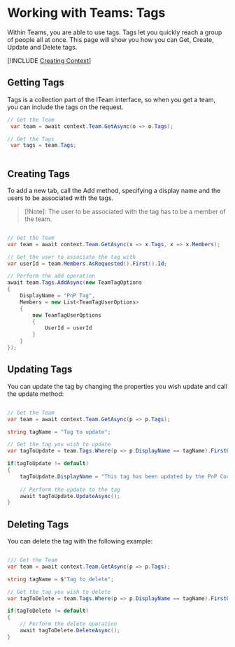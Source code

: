 # Working with Teams: Tags

Within Teams, you are able to use tags. Tags let you quickly reach a group of people all at once. This page will show you how you can Get, Create, Update and Delete tags.

[!INCLUDE [Creating Context](fragments/creating-context.md)]

## Getting Tags

Tags is a collection part of the ITeam interface, so when you get a team, you can include the tags on the request.

```csharp
// Get the Team
 var team = await context.Team.GetAsync(o => o.Tags);

// Get the Tags
 var tags = team.Tags;
 
```

## Creating Tags

To add a new tab, call the Add method, specifying a display name and the users to be associated with the tags.

> [!Note]:
> The user to be associated with the tag has to be a member of the team.

```csharp

// Get the Team
var team = await context.Team.GetAsync(x => x.Tags, x => x.Members);

// Get the user to associate the tag with
var userId = team.Members.AsRequested().First().Id;

// Perform the add operation
await team.Tags.AddAsync(new TeamTagOptions
{
    DisplayName = "PnP Tag",
    Members = new List<TeamTagUserOptions>
    {
        new TeamTagUserOptions
        { 
            UserId = userId
        }
    }
});

```

## Updating Tags

You can update the tag by changing the properties you wish update and call the update method:

```csharp

// Get the Team
var team = await context.Team.GetAsync(p => p.Tags);

string tagName = "Tag to update";

// Get the tag you wish to update
var tagToUpdate = team.Tags.Where(p => p.DisplayName == tagName).FirstOrDefault();

if(tagToUpdate != default)
{
    tagToUpdate.DisplayName = "This tag has been updated by the PnP Core SDK!";
    
    // Perform the update to the tag
    await tagToUpdate.UpdateAsync();
}

```

## Deleting Tags

You can delete the tag with the following example:

```csharp

/// Get the Team
var team = await context.Team.GetAsync(p => p.Tags);

string tagName = $"Tag to delete";

// Get the tag you wish to delete
var tagToDelete = team.Tags.Where(p => p.DisplayName == tagName).FirstOrDefault();

if(tagToDelete != default)
{    
    // Perform the delete operation
    await tagToDelete.DeleteAsync();
}

```
